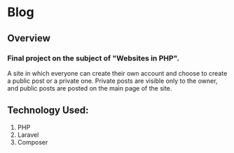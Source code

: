 # Blog

## Overview
### Final project on the subject of "Websites in PHP".
A site in which everyone can create their own account and choose to create a public post or a private one. 
Private posts are visible only to the owner, and public posts are posted on the main page of the site.


## Technology Used:

1.	PHP
2.	Laravel
3.  Composer
